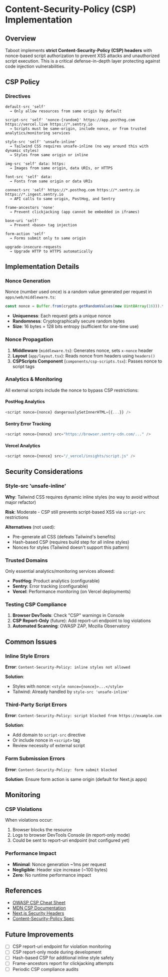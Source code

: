 # Content-Security-Policy (CSP) Implementation

## Overview

Taboot implements **strict Content-Security-Policy (CSP) headers** with nonce-based script authorization to prevent XSS attacks and unauthorized script execution. This is a critical defense-in-depth layer protecting against code injection vulnerabilities.

## CSP Policy

### Directives

```text
default-src 'self'
  → Only allow resources from same origin by default

script-src 'self' 'nonce-{random}' https://app.posthog.com https://vercel.live https://*.sentry.io
  → Scripts must be same-origin, include nonce, or from trusted analytics/monitoring services

style-src 'self' 'unsafe-inline'
  → Tailwind CSS requires unsafe-inline (no way around this with dynamic styles)
  → Styles from same origin or inline

img-src 'self' data: https:
  → Images from same origin, data URIs, or HTTPS

font-src 'self' data:
  → Fonts from same origin or data URIs

connect-src 'self' https://*.posthog.com https://*.sentry.io https://*.ingest.sentry.io
  → API calls to same origin, PostHog, and Sentry

frame-ancestors 'none'
  → Prevent clickjacking (app cannot be embedded in iframes)

base-uri 'self'
  → Prevent <base> tag injection

form-action 'self'
  → Forms submit only to same origin

upgrade-insecure-requests
  → Upgrade HTTP to HTTPS automatically
```

## Implementation Details

### Nonce Generation

Nonce (number used once) is a random value generated per request in `apps/web/middleware.ts`:

```typescript
const nonce = Buffer.from(crypto.getRandomValues(new Uint8Array(16))).toString('base64');
```

- **Uniqueness**: Each request gets a unique nonce
- **Randomness**: Cryptographically secure random bytes
- **Size**: 16 bytes = 128 bits entropy (sufficient for one-time use)

### Nonce Propagation

1. **Middleware** (`middleware.ts`): Generates nonce, sets `x-nonce` header
2. **Layout** (`app/layout.tsx`): Reads nonce from headers using `headers()`
3. **CSPScripts Component** (`components/csp-scripts.tsx`): Passes nonce to script tags

### Analytics & Monitoring

All external scripts include the nonce to bypass CSP restrictions:

#### PostHog Analytics
```typescript
<script nonce={nonce} dangerouslySetInnerHTML={{...}} />
```

#### Sentry Error Tracking
```typescript
<script nonce={nonce} src="https://browser.sentry-cdn.com/..." />
```

#### Vercel Analytics
```typescript
<script nonce={nonce} src="/_vercel/insights/script.js" />
```

## Security Considerations

### Style-src 'unsafe-inline'

**Why**: Tailwind CSS requires dynamic inline styles (no way to avoid without major refactor)

**Risk**: Moderate - CSP still prevents script-based XSS via `script-src` restrictions

**Alternatives** (not used):
- Pre-generate all CSS (defeats Tailwind's benefits)
- Hash-based CSP (requires build step for all inline styles)
- Nonces for styles (Tailwind doesn't support this pattern)

### Trusted Domains

Only essential analytics/monitoring services allowed:
- **PostHog**: Product analytics (configurable)
- **Sentry**: Error tracking (configurable)
- **Vercel**: Performance monitoring (on Vercel deployments)

### Testing CSP Compliance

1. **Browser DevTools**: Check "CSP" warnings in Console
2. **CSP Report-Only** (future): Add report-uri endpoint to log violations
3. **Automated Scanning**: OWASP ZAP, Mozilla Observatory

## Common Issues

### Inline Style Errors

**Error**: `Content-Security-Policy: inline styles not allowed`

**Solution**:
- Styles with nonce: `<style nonce={nonce}>...</style>`
- Tailwind: Already handled by `style-src 'unsafe-inline'`

### Third-Party Script Errors

**Error**: `Content-Security-Policy: script blocked from https://example.com`

**Solution**:
- Add domain to `script-src` directive
- Or include nonce in `<script>` tag
- Review necessity of external script

### Form Submission Errors

**Error**: `Content-Security-Policy: form submit blocked`

**Solution**: Ensure form action is same origin (default for Next.js apps)

## Monitoring

### CSP Violations

When violations occur:
1. Browser blocks the resource
2. Logs to browser DevTools Console (in report-only mode)
3. Could be sent to report-uri endpoint (not configured yet)

### Performance Impact

- **Minimal**: Nonce generation ~1ms per request
- **Negligible**: Header size increase (~100 bytes)
- **Zero**: No runtime performance impact

## References

- [OWASP CSP Cheat Sheet](https://cheatsheetseries.owasp.org/cheatsheets/Content_Security_Policy_Cheat_Sheet.html)
- [MDN CSP Documentation](https://developer.mozilla.org/en-US/docs/Web/HTTP/CSP)
- [Next.js Security Headers](https://nextjs.org/docs/advanced-features/security-headers)
- [Content-Security-Policy Spec](https://w3c.github.io/webappsec-csp/)

## Future Improvements

- [ ] CSP report-uri endpoint for violation monitoring
- [ ] CSP report-only mode during development
- [ ] Hash-based CSP for additional inline style safety
- [ ] Frame-ancestors report for clickjacking attempts
- [ ] Periodic CSP compliance audits
